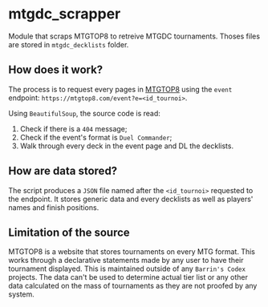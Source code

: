 # mtgdc_scrapper
Module that scraps MTGTOP8 to retreive MTGDC tournaments. Thoses files are stored in `mtgdc_decklists` folder.

## How does it work?
The process is to request every pages in [MTGTOP8](https://mtgtop8.com/index) using the `event` endpoint:
`https://mtgtop8.com/event?e=<id_tournoi>`.

Using `BeautifulSoup`, the source code is read:
1. Check if there is a `404` message;
1. Check if the event's format is `Duel Commander`;
1. Walk through every deck in the event page and DL the decklists.

## How are data stored?
The script produces a `JSON` file named after the `<id_tournoi>` requested to the endpoint. It stores generic data
and every decklists as well as players' names and finish positions.

## Limitation of the source
MTGTOP8 is a website that stores tournaments on every MTG format. This works through a declarative statements
made by any user to have their tournament displayed. This is maintained outside of any `Barrin's Codex` projects.
The data can't be used to determine actual tier list or any other data calculated
on the mass of tournaments as they are not proofed by any system.
